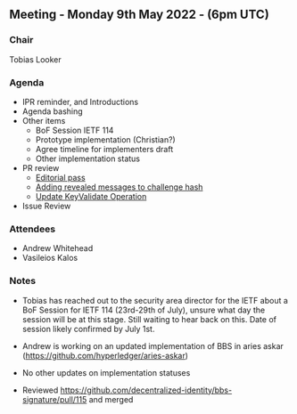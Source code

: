 ## Meeting - Monday 9th May 2022 - (6pm UTC)

### Chair

Tobias Looker

### Agenda

- IPR reminder, and Introductions
- Agenda bashing
- Other items
    - BoF Session IETF 114
    - Prototype implementation (Christian?)
    - Agree timeline for implementers draft
    - Other implementation status
- PR review
    - [Editorial pass](https://github.com/decentralized-identity/bbs-signature/pull/129)
    - [Adding revealed messages to challenge hash](https://github.com/decentralized-identity/bbs-signature/pull/128)
    - [Update KeyValidate Operation](https://github.com/decentralized-identity/bbs-signature/pull/115)
- Issue Review

### Attendees

- Andrew Whitehead
- Vasileios Kalos

### Notes

- Tobias has reached out to the security area director for the IETF about a BoF Session for IETF 114 (23rd-29th of July), unsure what day the session will be at this stage. Still waiting to hear back on this. Date of session likely confirmed by July 1st.
- Andrew is working on an updated implementation of BBS in aries askar (https://github.com/hyperledger/aries-askar)
- No other updates on implementation statuses

- Reviewed https://github.com/decentralized-identity/bbs-signature/pull/115 and merged
